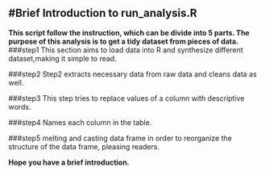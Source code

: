 #Brief Introduction to run_analysis.R
------------------------------------------------
**This script follow the instruction, which can be divide into 5 parts. The purpose of this analysis is to get a tidy dataset from pieces of data.**
###step1
This section aims to load data into R and synthesize different dataset,making it simple to read.
    
###step2
Step2 extracts necessary data from raw data and cleans data as well.

###step3
This step tries to replace values of a column with descriptive words.

###step4
Names each column in the table.

###step5
melting and casting data frame in order to reorganize the structure of the data frame, pleasing readers.

**Hope you have a brief introduction.**